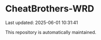# CheatBrothers-WRD

Last updated: 2025-06-01 10:31:41

This repository is automatically maintained.
